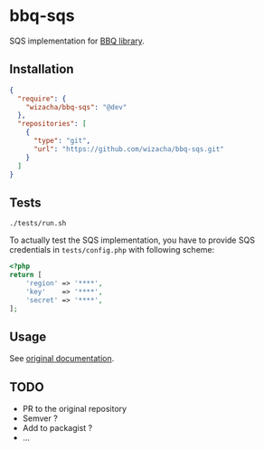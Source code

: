# bbq-sqs
SQS implementation for [BBQ library](https://github.com/eventio/bbq).

## Installation

```json
{
  "require": {
    "wizacha/bbq-sqs": "@dev"
  },
  "repositories": [
    {
      "type": "git",
      "url": "https://github.com/wizacha/bbq-sqs.git"
    }
  ]
}
```

## Tests

`./tests/run.sh`

To actually test the SQS implementation, you have to provide SQS credentials in `tests/config.php` with following scheme:
```php
<?php
return [
    'region' => '****',
    'key'    => '****',
    'secret' => '****',
];
```

## Usage

See [original documentation](https://github.com/eventio/bbq).

## TODO
  * PR to the original repository
  * Semver ?
  * Add to packagist ?
  * ...
